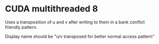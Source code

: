 # CUDA multithreaded 8
Uses a transposition of u and v after writing to them in a bank conflict friendly pattern.

Display name should be "u/v transposed for better normal access pattern"